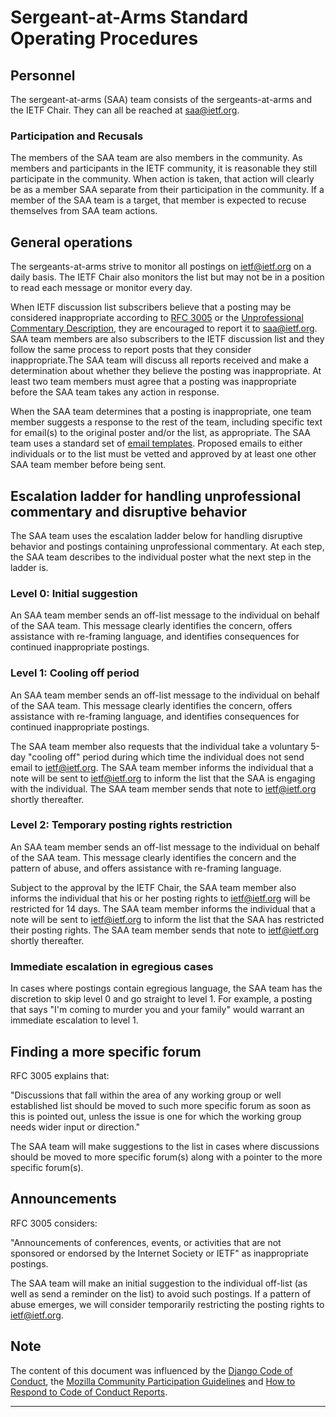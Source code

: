 # Sergeant-at-Arms Standard Operating Procedures

## Personnel

The sergeant-at-arms (SAA) team consists of the sergeants-at-arms and the IETF Chair. They can all be reached at saa@ietf.org.

### Participation and Recusals

The members of the SAA team are also members in the community. As members and participants in the IETF community, it is reasonable they still participate in the community.  When action is taken, that action will clearly be as a member SAA separate from their participation in the community. If a member of the SAA team is a target, that member is expected to recuse themselves from SAA team actions.

## General operations

The sergeants-at-arms strive to monitor all postings on ietf@ietf.org on a daily basis. The IETF Chair also monitors the list but may not be in a position to read each message or monitor every day.

When IETF discussion list subscribers believe that a posting may be considered inappropriate according to [RFC 3005] or the [Unprofessional Commentary Description], they are encouraged to report it to saa@ietf.org. SAA team members are also subscribers to the IETF discussion list and they follow the same process to report posts that they consider inappropriate.The SAA team will discuss all reports received and make a determination about whether they believe the posting was inappropriate. At least two team members must agree that a posting was inappropriate before the SAA team takes any action in response.

When the SAA team determines that a posting is inappropriate, one team member suggests a response to the rest of the team, including specific text for email(s) to the original poster and/or the list, as appropriate. The SAA team uses a standard set of [email templates]. Proposed emails to either individuals or to the list must be vetted and approved by at least one other SAA team member before being sent.

## Escalation ladder for handling unprofessional commentary and disruptive behavior

The SAA team uses the escalation ladder below for handling disruptive behavior and postings containing unprofessional commentary. At each step, the SAA team describes to the individual poster what the next step in the ladder is.

### Level 0: Initial suggestion

An SAA team member sends an off-list message to the individual on behalf of the SAA team. This message clearly identifies the concern, offers assistance with re-framing language, and identifies consequences for continued inappropriate postings.

### Level 1: Cooling off period

An SAA team member sends an off-list message to the individual on behalf of the SAA team. This message clearly identifies the concern, offers assistance with re-framing language, and identifies consequences for continued inappropriate postings. 

The SAA team member also requests that the individual take a voluntary 5-day "cooling off" period during which time the individual does not send email to ietf@ietf.org. The SAA team member informs the individual that a note will be sent to ietf@ietf.org to inform the list that the SAA is engaging with the individual. The SAA team member sends that note to ietf@ietf.org shortly thereafter.

### Level 2: Temporary posting rights restriction

An SAA team member sends an off-list message to the individual on behalf of the SAA team. This message clearly identifies the concern and the pattern of abuse, and offers assistance with re-framing language.

Subject to the approval by the IETF Chair, the SAA team member also informs the individual that his or her posting rights to ietf@ietf.org will be restricted for 14 days. The SAA team member informs the individual that a note will be sent to ietf@ietf.org to inform the list that the SAA has restricted their posting rights. The SAA team member sends that note to ietf@ietf.org shortly thereafter.

### Immediate escalation in egregious cases

In cases where postings contain egregious language, the SAA team has the discretion to skip level 0 and go straight to level 1. For example, a posting that says "I'm coming to murder you and your family" would warrant an immediate escalation to level 1.

## Finding a more specific forum

RFC 3005 explains that:

"Discussions that fall within the area of any working group or well established list should be moved to such more specific forum as soon as this is pointed out, unless the issue is one for which the working group needs wider input or direction."

The SAA team will make suggestions to the list in cases where discussions should be moved to more specific forum(s) along with a pointer to the more specific forum(s). 

## Announcements

RFC 3005 considers:

"Announcements of conferences, events, or activities that are not sponsored or endorsed by the Internet Society or IETF" as inappropriate postings. 

The SAA team will make an initial suggestion to the individual off-list (as well as send a reminder on the list) to avoid such postings. If a pattern of abuse emerges, we will consider temporarily restricting the posting rights to ietf@ietf.org. 

## Note

The content of this document was influenced by the [Django Code of Conduct], the [Mozilla Community Participation Guidelines] and [How to Respond to Code of Conduct Reports].


---
[RFC 3005]: https://tools.ietf.org/html/rfc3005
[Unprofessional Commentary Description]:  https://github.com/linuxwolf/ietf-saa/blob/master/unprofessional-commentary.md
[email templates]: https://github.com/linuxwolf/ietf-saa/tree/master/email-templates
[Contributor Covenant]: https://www.contributor-covenant.org/
[Django Code of Conduct]: https://www.djangoproject.com/conduct/
[Mozilla Community Participation Guidelines]: https://www.mozilla.org/en-US/about/governance/policies/participation/
[How to Respond to Code of Conduct Reports]: https://frameshiftconsulting.com/code-of-conduct-book/
